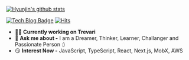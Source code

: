 [![Hyunjin's github stats](https://github-readme-stats.vercel.app/api?username=hyunjin-jeong)](https://github.com/hyunjin-jeong/github-readme-stats)

[![Tech Blog Badge](http://img.shields.io/badge/-Tech%20blog-blueviolet?style=flat&logo=github&link=https://simpleisit.tistory.com//)](https://simpleisit.tistory.com/)
[![Hits](https://hits.seeyoufarm.com/api/count/incr/badge.svg?url=https%3A%2F%2Fgithub.com%2FHyunJin-Jeong&count_bg=%231B1B19&title_bg=%23886868&icon=github.svg&icon_color=%23FFFFFF&title=Visits%21&edge_flat=false)](https://hits.seeyoufarm.com)

- 👨‍💻 **Currently working on Trevari** <br>
- 💬 **Ask me about -** I am a Dreamer, Thinker, Learner, Challanger and Passionate Person :) <br>
- 😏 **Interest Now -** JavaScript, TypeScript, React, Next.js, MobX, AWS <br>

<!--
**HyunJin-Jeong/HyunJin-Jeong** is a ✨ _special_ ✨ repository because its `README.md` (this file) appears on your GitHub profile.

Here are some ideas to get you started:

### Hi there 👋

[![Hyunjin's github stats](https://github-readme-stats.vercel.app/api?username=hyunjin-jeong)](https://github.com/hyunjin-jeong/github-readme-stats)

[![Portfoilio](https://img.shields.io/badge/Notion-black?logo=notion)](https:///)
[![Tech Blog Badge](http://img.shields.io/badge/-Tech%20blog-blueviolet?style=flat&logo=github&link=https://simpleisit.tistory.com//)](https://simpleisit.tistory.com/)

- 🌱 I’m currently learning ...
- 👯 I’m looking to collaborate on ...
- 🔭 I’m currently working on Trevari
- 🤔 I’m looking for help with ...
- 💬 Ask me about ...
- 📫 How to reach me: ...
- 😄 Pronouns: ...
- ⚡ Fun fact: ...
-->
